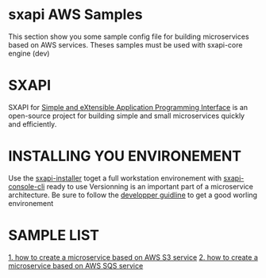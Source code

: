 # sxapi AWS Samples

This section show you some sample config file for building microservices based on AWS services. Theses samples must be used with sxapi-core engine (dev) 

SXAPI
=====
SXAPI for [Simple and eXtensible Application Programming Interface](https://github.com/startxfr/sxapi-core) 
is an open-source project for building simple and small microservices quickly and efficiently.

INSTALLING YOU ENVIRONEMENT
===========================
Use the [sxapi-installer](https://github.com/startxfr/sxapi-installer/blob/dev/README.md) toget a full workstation environement with 
[sxapi-console-cli](https://github.com/startxfr/sxapi-console/blob/dev/docs/2.CLI.md) ready to use
Versionning is an important part of a microservice architecture. Be sure to follow the [developper guidline](https://github.com/startxfr/sxapi-core/blob/master/docs/2.Develop.md) to get a good worling environement

SAMPLE LIST
===========
[1. how to create a microservice based on AWS S3 service](s3/README.md)
[2. how to create a microservice based on AWS SQS service](sqs/README.md)